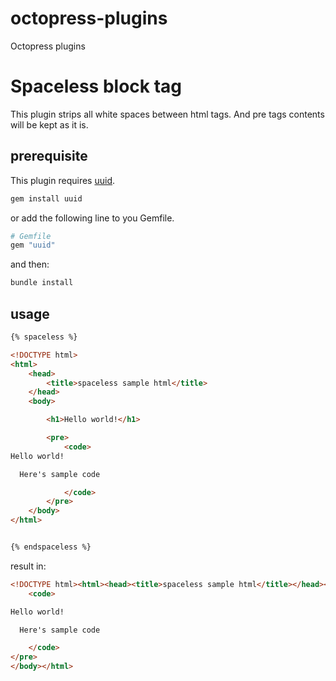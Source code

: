 octopress-plugins
=================

Octopress plugins

# Spaceless block tag

This plugin strips all white spaces between html tags. And pre tags contents will be kept as it is.

## prerequisite

This plugin requires [uuid](https://rubygems.org/gems/uuid).

```sh
gem install uuid
```

or add the following line to you Gemfile.

```sh
# Gemfile
gem "uuid"
```

and then:

```sh
bundle install
```

## usage

```html
{% spaceless %}

<!DOCTYPE html>
<html>
    <head>
        <title>spaceless sample html</title>
    </head>
    <body>

        <h1>Hello world!</h1>

        <pre>
            <code>
Hello world!

  Here's sample code

            </code>
        </pre>
    </body>
</html>


{% endspaceless %}
```

result in:

```html
<!DOCTYPE html><html><head><title>spaceless sample html</title></head><body><h1>Hello world!</h1><pre>
    <code>

Hello world!

  Here's sample code

    </code>
</pre>
</body></html>
```
